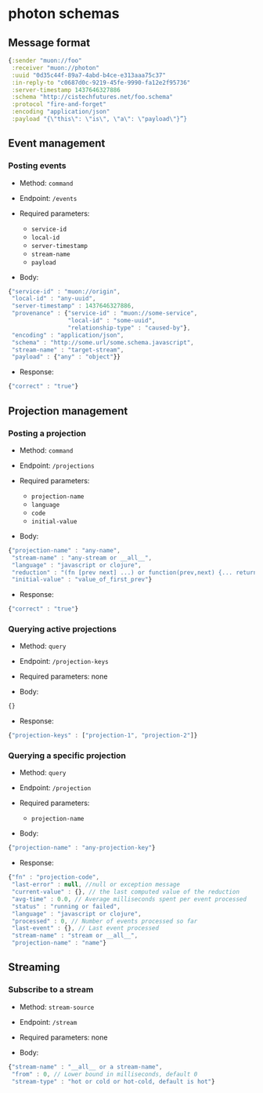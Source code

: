 # photon schemas

## Message format

```clojure
{:sender "muon://foo"
 :receiver "muon://photon"
 :uuid "0d35c44f-89a7-4abd-b4ce-e313aaa75c37"
 :in-reply-to "c0687d0c-9219-45fe-9990-fa12e2f95736"
 :server-timestamp 1437646327886
 :schema "http://cistechfutures.net/foo.schema"
 :protocol "fire-and-forget"
 :encoding "application/json"
 :payload "{\"this\": \"is\", \"a\": \"payload\"}”}
```

## Event management

### Posting events

* Method: `command`
* Endpoint: `/events`
* Required parameters:
  * `service-id`
  * `local-id`
  * `server-timestamp`
  * `stream-name`
  * `payload`

* Body:

```javascript
{"service-id" : "muon://origin",
 "local-id" : "any-uuid",
 "server-timestamp" : 1437646327886,
 "provenance" : {"service-id" : "muon://some-service",
                 "local-id" : "some-uuid",
                 "relationship-type" : "caused-by"},
 "encoding" : "application/json",
 "schema" : "http://some.url/some.schema.javascript",
 "stream-name" : "target-stream",
 "payload" : {"any" : "object"}}
```

* Response:

```javascript
{"correct" : "true"}
```

## Projection management

### Posting a projection

* Method: `command`
* Endpoint: `/projections`
* Required parameters:
  * `projection-name`
  * `language`
  * `code`
  * `initial-value`

* Body:

```javascript
{"projection-name" : "any-name",
 "stream-name" : "any-stream or __all__",
 "language" : "javascript or clojure",
 "reduction" : "(fn [prev next] ...) or function(prev,next) {... return x;}",
 "initial-value" : "value_of_first_prev"}
```

* Response:

```javascript
{"correct" : "true"}
```

### Querying active projections

* Method: `query`
* Endpoint: `/projection-keys`
* Required parameters: none

* Body:

```javascript
{}
```

* Response:

```javascript
{"projection-keys" : ["projection-1", "projection-2"]}
```

### Querying a specific projection

* Method: `query`
* Endpoint: `/projection`
* Required parameters:
  * `projection-name`

* Body:

```javascript
{"projection-name" : "any-projection-key"}
```

* Response:

```javascript
{"fn" : "projection-code",
 "last-error" : null, //null or exception message
 "current-value" : {}, // the last computed value of the reduction
 "avg-time" : 0.0, // Average milliseconds spent per event processed
 "status" : "running or failed",
 "language" : "javascript or clojure",
 "processed" : 0, // Number of events processed so far
 "last-event" : {}, // Last event processed
 "stream-name" : "stream or __all__",
 "projection-name" : "name"}
```

## Streaming

### Subscribe to a stream

* Method: `stream-source`
* Endpoint: `/stream`
* Required parameters: none

* Body:

```javascript
{"stream-name" : "__all__ or a stream-name",
 "from" : 0, // Lower bound in milliseconds, default 0
 "stream-type" : "hot or cold or hot-cold, default is hot"}
```




